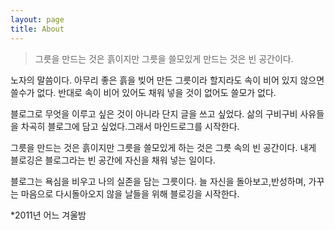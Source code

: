 ```yaml
---
layout: page
title: About
---
```


>그릇을 만드는 것은 흙이지만 그릇을 쓸모있게 만드는 것은 빈 공간이다.

노자의 말씀이다. 아무리 좋은 흙을 빚어 만든 그릇이라 할지라도 속이 비어 있지 않으면 쓸수가 없다. 반대로 속이 비어 있어도 채워 넣을 것이 없어도 쓸모가 없다. 

블로그로 무엇을 이루고 싶은 것이 아니라 단지 글을 쓰고 싶었다. 삶의 구비구비 사유들을 차곡히 블로그에 담고 싶었다.그래서 마인드로그를 시작한다. 

그릇을 만드는 것은 흙이지만 그릇을 쓸모있게 하는 것은 그릇 속의 빈 공간이다. 내게 블로깅은 블로그라는 빈 공간에 자신을 채워 넣는 일이다.

블로그는 욕심을 비우고 나의 실존을 담는 그릇이다. 늘 자신을 돌아보고,반성하며, 가꾸는 마음으로 다시돌아오지 않을 날들을 위해 블로깅을 시작한다.  

*2011년 어느 겨울밤